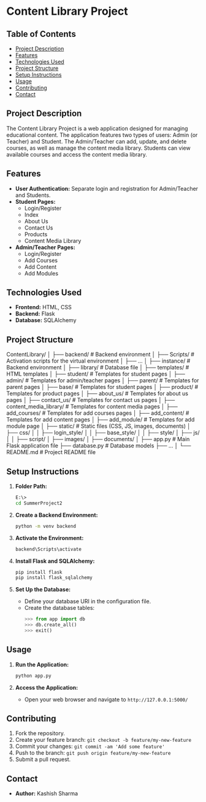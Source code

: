 # Content Library Project

## Table of Contents
- [Project Description](#project-description)
- [Features](#features)
- [Technologies Used](#technologies-used)
- [Project Structure](#project-structure)
- [Setup Instructions](#setup-instructions)
- [Usage](#usage)
- [Contributing](#contributing)
- [Contact](#contact)

## Project Description
The Content Library Project is a web application designed for managing educational content. The application features two types of users: Admin (or Teacher) and Student. The Admin/Teacher can add, update, and delete courses, as well as manage the content media library. Students can view available courses and access the content media library.

## Features
- **User Authentication:** Separate login and registration for Admin/Teacher and Students.
- **Student Pages:**
  - Login/Register
  - Index
  - About Us
  - Contact Us
  - Products
  - Content Media Library
- **Admin/Teacher Pages:**
  - Login/Register
  - Add Courses
  - Add Content
  - Add Modules

## Technologies Used
- **Frontend:** HTML, CSS
- **Backend:** Flask
- **Database:** SQLAlchemy

## Project Structure
ContentLibrary/
│
├── backend/                 # Backend environment
│   ├── Scripts/             # Activation scripts for the virtual environment
│   ├── ...
│
├── instance/                # Backend environment
│   ├── library/             # Database file
│
├── templates/               # HTML templates
│   ├── student/             # Templates for student pages
│   ├── admin/               # Templates for admin/teacher pages
│   ├── parent/              # Templates for parent pages
│   ├── base/                # Templates for student pages
│   ├── product/             # Templates for product pages
│   ├── about_us/            # Templates for about us pages
│   ├── contact_us/          # Templates for contact us pages
│   ├── content_media_library/  # Templates for content media pages
│   ├── add_courses/         # Templates for add courses pages
│   ├── add_content/         # Templates for add content pages
│   ├── add_module/          # Templates for add module page
│
├── static/                  # Static files (CSS, JS, images, documents)
│   ├── css/
│   │   ├── login_style/
│   │   ├── base_style/
│   │   ├── style/
│   ├── js/
│   │   ├── script/
│   ├── images/
│   ├── documents/
│
├── app.py                   # Main Flask application file
├── database.py              # Database models
├── ...
│
└── README.md                # Project README file


## Setup Instructions

1. **Folder Path:**
    ```bash
    E:\>
    cd SummerProject2
    ```

2. **Create a Backend Environment:**
    ```bash
    python -m venv backend
    ```

3. **Activate the Environment:**
    ```bash
    backend\Scripts\activate
    ```

4. **Install Flask and SQLAlchemy:**
    ```bash
    pip install flask
    pip install flask_sqlalchemy
    ```

5. **Set Up the Database:**
    - Define your database URI in the configuration file.
    - Create the database tables:
      ```python
      >>> from app import db
      >>> db.create_all()
      >>> exit()
      ```

## Usage

1. **Run the Application:**
    ```bash
    python app.py
    ```

2. **Access the Application:**
    - Open your web browser and navigate to `http://127.0.0.1:5000/`

## Contributing

1. Fork the repository.
2. Create your feature branch: `git checkout -b feature/my-new-feature`
3. Commit your changes: `git commit -am 'Add some feature'`
4. Push to the branch: `git push origin feature/my-new-feature`
5. Submit a pull request.

## Contact

- **Author:** Kashish Sharma
